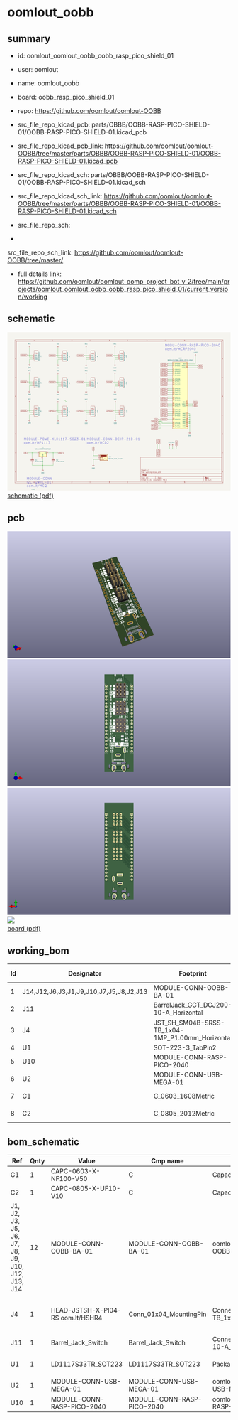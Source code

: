 # oomlout_oobb
 
## summary 
* id: oomlout_oomlout_oobb_oobb_rasp_pico_shield_01
* user: oomlout
* name: oomlout_oobb
* board: oobb_rasp_pico_shield_01
* repo: https://github.com/oomlout/oomlout-OOBB
* src_file_repo_kicad_pcb: parts/OBBB/OOBB-RASP-PICO-SHIELD-01/OOBB-RASP-PICO-SHIELD-01.kicad_pcb
* src_file_repo_kicad_pcb_link: https://github.com/oomlout/oomlout-OOBB/tree/master/parts/OBBB/OOBB-RASP-PICO-SHIELD-01/OOBB-RASP-PICO-SHIELD-01.kicad_pcb
* src_file_repo_kicad_sch: parts/OBBB/OOBB-RASP-PICO-SHIELD-01/OOBB-RASP-PICO-SHIELD-01.kicad_sch
* src_file_repo_kicad_sch_link: https://github.com/oomlout/oomlout-OOBB/tree/master/parts/OBBB/OOBB-RASP-PICO-SHIELD-01/OOBB-RASP-PICO-SHIELD-01.kicad_sch

* src_file_repo_sch: 
*
 src_file_repo_sch_link: https://github.com/oomlout/oomlout-OOBB/tree/master/
* full details link: https://github.com/oomlout/oomlout_oomp_project_bot_v_2/tree/main/projects/oomlout_oomlout_oobb_oobb_rasp_pico_shield_01/current_version/working  

## schematic  
![](working_schematic_600.png)  
[schematic (pdf)](working_schematic.pdf)  

## pcb  
![](working_3d_600.png) 
![](working_3d_front_600.png)  
![](working_3d_back_600.png)  
![](working_600.png)  
[board (pdf)](working.pdf)  

## working_bom
| Id | Designator | Footprint | Quantity | Designation | Supplier and ref |  | None | 
| --- | --- | --- | --- | --- | --- | --- | --- | 
| 1 | J14,J12,J6,J3,J1,J9,J10,J7,J5,J8,J2,J13 | MODULE-CONN-OOBB-BA-01 | 12 | MODULE-CONN-OOBB-BA-01 |  |  | [''] | 
| 2 | J11 | BarrelJack_GCT_DCJ200-10-A_Horizontal | 1 | Barrel_Jack_Switch |  |  | [''] | 
| 3 | J4 | JST_SH_SM04B-SRSS-TB_1x04-1MP_P1.00mm_Horizontal | 1 | HEAD-JSTSH-X-PI04-RS oom.lt/HSHR4 |  |  | [''] | 
| 4 | U1 | SOT-223-3_TabPin2 | 1 | LD1117S33TR_SOT223 |  |  | [''] | 
| 5 | U10 | MODULE-CONN-RASP-PICO-2040 | 1 | MODULE-CONN-RASP-PICO-2040 |  |  | [''] | 
| 6 | U2 | MODULE-CONN-USB-MEGA-01 | 1 | MODULE-CONN-USB-MEGA-01 |  |  | [''] | 
| 7 | C1 | C_0603_1608Metric | 1 | CAPC-0603-X-NF100-V50 |  |  | [''] | 
| 8 | C2 | C_0805_2012Metric | 1 | CAPC-0805-X-UF10-V10 |  |  | [''] | 


## bom_schematic
| Ref | Qnty | Value | Cmp name | Footprint | Description | Vendor | DNP | 
| --- | --- | --- | --- | --- | --- | --- | --- | 
| C1 | 1 | CAPC-0603-X-NF100-V50 | C | Capacitor_SMD:C_0603_1608Metric | Unpolarized capacitor |  |  | 
| C2 | 1 | CAPC-0805-X-UF10-V10 | C | Capacitor_SMD:C_0805_2012Metric | Unpolarized capacitor |  |  | 
| J1, J2, J3, J5, J6, J7, J8, J9, J10, J12, J13, J14 | 12 | MODULE-CONN-OOBB-BA-01 | MODULE-CONN-OOBB-BA-01 | oomlout_OOMP_modules:MODULE-CONN-OOBB-BA-01 |  |  |  | 
| J4 | 1 | HEAD-JSTSH-X-PI04-RS oom.lt/HSHR4 | Conn_01x04_MountingPin | Connector_JST:JST_SH_SM04B-SRSS-TB_1x04-1MP_P1.00mm_Horizontal | Generic connectable mounting pin connector, single row, 01x04, script generated (kicad-library-utils/schlib/autogen/connector/) |  |  | 
| J11 | 1 | Barrel_Jack_Switch | Barrel_Jack_Switch | Connector_BarrelJack:BarrelJack_GCT_DCJ200-10-A_Horizontal | DC Barrel Jack with an internal switch |  |  | 
| U1 | 1 | LD1117S33TR_SOT223 | LD1117S33TR_SOT223 | Package_TO_SOT_SMD:SOT-223-3_TabPin2 | 800mA Fixed Low Drop Positive Voltage Regulator, Fixed Output 3.3V, SOT-223 |  |  | 
| U2 | 1 | MODULE-CONN-USB-MEGA-01 | MODULE-CONN-USB-MEGA-01 | oomlout_OOMP_modules:MODULE-CONN-USB-MEGA-01 |  |  |  | 
| U10 | 1 | MODULE-CONN-RASP-PICO-2040 | MODULE-CONN-RASP-PICO-2040 | oomlout_OOMP_modules:MODULE-CONN-RASP-PICO-2040 |  |  |  | 



